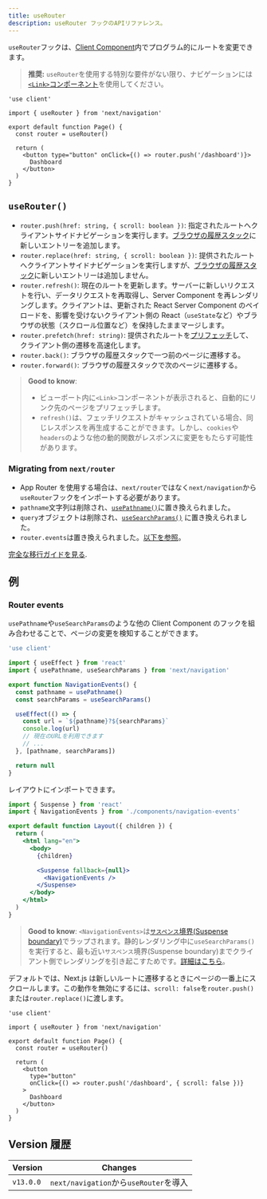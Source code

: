```yaml
---
title: useRouter
description: useRouter フックのAPIリファレンス。
---
```


`useRouter`フックは、[Client Component](/docs/app-router/building-your-application/rendering/client-components)内でプログラム的にルートを変更できます。

> **推奨:** `useRouter`を使用する特別な要件がない限り、ナビゲーションには[`<Link>`コンポーネント](/docs/app-router/building-your-application/routing/linking-and-navigating#link-コンポーネント)を使用してください。

```tsx title="app/example-client-component.tsx"
'use client'

import { useRouter } from 'next/navigation'

export default function Page() {
  const router = useRouter()

  return (
    <button type="button" onClick={() => router.push('/dashboard')}>
      Dashboard
    </button>
  )
}
```

## `useRouter()`

- `router.push(href: string, { scroll: boolean })`: 指定されたルートへクライアントサイドナビゲーションを実行します。[ブラウザの履歴スタック](https://developer.mozilla.org/en-US/docs/Web/API/History_API)に新しいエントリーを追加します。
- `router.replace(href: string, { scroll: boolean })`: 提供されたルートへクライアントサイドナビゲーションを実行しますが、[ブラウザの履歴スタック](https://developer.mozilla.org/en-US/docs/Web/API/History_API)に新しいエントリーは追加しません。
- `router.refresh()`: 現在のルートを更新します。サーバーに新しいリクエストを行い、データリクエストを再取得し、Server Component を再レンダリングします。クライアントは、更新された React Server Component のペイロードを、影響を受けないクライアント側の React（`useState`など）やブラウザの状態（スクロール位置など）を保持したままマージします。
- `router.prefetch(href: string)`: 提供されたルートを[プリフェッチ](/docs/app-router/building-your-application/routing/linking-and-navigating#プリフェッチ)して、クライアント側の遷移を高速化します。
- `router.back()`: ブラウザの履歴スタックで一つ前のページに遷移する。
- `router.forward()`: ブラウザの履歴スタックで次のページに遷移する。

> **Good to know**:
>
> - ビューポート内に`<Link>`コンポーネントが表示されると、自動的にリンク先のページをプリフェッチします。
> - `refresh()`は、フェッチリクエストがキャッシュされている場合、同じレスポンスを再生成することができます。しかし、`cookies`や`headers`のような他の動的関数がレスポンスに変更をもたらす可能性があります。

### Migrating from `next/router`

- App Router を使用する場合は、`next/router`ではなく`next/navigation`から`useRouter`フックをインポートする必要があります。
- `pathname`文字列は削除され、[`usePathname()`](/docs/app-router/api-reference/functions/use-pathname)に置き換えられました。
- `query`オブジェクトは削除され、[`useSearchParams()`](/docs/app-router/api-reference/functions/use-search-params) に置き換えられました。
- `router.events`は置き換えられました。[以下を参照](#router-events)。

[完全な移行ガイドを見る](/docs/app-router/building-your-application/upgrading/app-router-migration).

## 例

### Router events

`usePathname`や`useSearchParams`のような他の Client Component のフックを組み合わせることで、ページの変更を検知することができます。

```jsx title="app/components/navigation-events.js"
'use client'

import { useEffect } from 'react'
import { usePathname, useSearchParams } from 'next/navigation'

export function NavigationEvents() {
  const pathname = usePathname()
  const searchParams = useSearchParams()

  useEffect(() => {
    const url = `${pathname}?${searchParams}`
    console.log(url)
    // 現在のURLを利用できます
    // ...
  }, [pathname, searchParams])

  return null
}
```

レイアウトにインポートできます。

```jsx title="app/layout.js" highlight={2,10-12}
import { Suspense } from 'react'
import { NavigationEvents } from './components/navigation-events'

export default function Layout({ children }) {
  return (
    <html lang="en">
      <body>
        {children}

        <Suspense fallback={null}>
          <NavigationEvents />
        </Suspense>
      </body>
    </html>
  )
}
```

> **Good to know**: `<NavigationEvents>`は[`サスペンス`境界(Suspense boundary)](/docs/app-router/building-your-application/routing/loading-ui-and-streaming#example)でラップされます。静的レンダリング中に`useSearchParams()`を実行すると、最も近い`サスペンス`境界(Suspense boundary)までクライアント側でレンダリングを引き起こすためです。[詳細はこちら](/docs/app-router/api-reference/functions/use-search-params)。

デフォルトでは、Next.js は新しいルートに遷移するときにページの一番上にスクロールします。この動作を無効にするには、`scroll: false`を`router.push()`または`router.replace()`に渡します。

```tsx title="app/example-client-component.tsx"
'use client'

import { useRouter } from 'next/navigation'

export default function Page() {
  const router = useRouter()

  return (
    <button
      type="button"
      onClick={() => router.push('/dashboard', { scroll: false })}
    >
      Dashboard
    </button>
  )
}
```

## Version 履歴

| Version   | Changes                                |
| --------- | -------------------------------------- |
| `v13.0.0` | `next/navigation`から`useRouter`を導入 |
